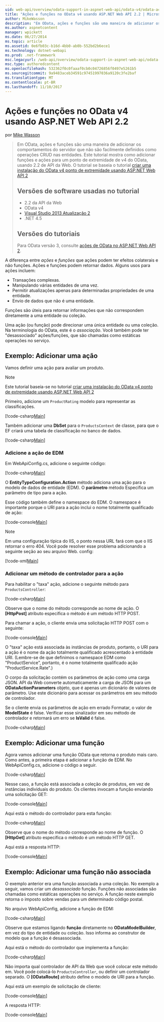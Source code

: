 ```yaml
---
uid: web-api/overview/odata-support-in-aspnet-web-api/odata-v4/odata-actions-and-functions
title: "Ações e funções no OData v4 usando ASP.NET Web API 2.2 | Microsoft Docs"
author: MikeWasson
description: "Em OData, ações e funções são uma maneira de adicionar os comportamentos do servidor que não são facilmente definidos como operações CRUD nas entidades. Este tutorial mostra como..."
ms.author: aspnetcontent
manager: wpickett
ms.date: 06/27/2014
ms.topic: article
ms.assetid: 0e6fb03c-b16d-4bb0-ab0b-552bd2b6ece1
ms.technology: dotnet-webapi
ms.prod: .net-framework
msc.legacyurl: /web-api/overview/odata-support-in-aspnet-web-api/odata-v4/odata-actions-and-functions
msc.type: authoredcontent
ms.openlocfilehash: 532362f0c0faaaf0cb0c04726856f0497e5261b5
ms.sourcegitcommit: 9a9483aceb34591c97451997036a9120c3fe2baf
ms.translationtype: MT
ms.contentlocale: pt-BR
ms.lasthandoff: 11/10/2017
---
```

<a name="actions-and-functions-in-odata-v4-using-aspnet-web-api-22"></a>Ações e funções no OData v4 usando ASP.NET Web API 2.2
====================
por [Mike Wasson](https://github.com/MikeWasson)

> Em OData, ações e funções são uma maneira de adicionar os comportamentos do servidor que não são facilmente definidos como operações CRUD nas entidades. Este tutorial mostra como adicionar funções e ações para um ponto de extremidade de v4 do OData, usando 2.2 de API da Web. O tutorial se baseia o tutorial [criar uma instalação do OData v4 ponto de extremidade usando ASP.NET Web API 2](create-an-odata-v4-endpoint.md)
> 
> ## <a name="software-versions-used-in-the-tutorial"></a>Versões de software usadas no tutorial
> 
> 
> - 2.2 da API da Web
> - OData v4
> - [Visual Studio 2013 Atualização 2](https://www.visualstudio.com/downloads/download-visual-studio-vs)
> - .NET 4.5
> 
> 
> ## <a name="tutorial-versions"></a>Versões do tutoriais
> 
> Para OData versão 3, consulte [ações de OData no ASP.NET Web API 2](../odata-v3/odata-actions.md).


A diferença entre *ações* e *funções* que ações podem ter efeitos colaterais e não funções. Ações e funções podem retornar dados. Alguns usos para ações incluem:

- Transações complexas.
- Manipulando várias entidades de uma vez.
- Permitir atualizações apenas para determinadas propriedades de uma entidade.
- Envio de dados que não é uma entidade.

Funções são úteis para retornar informações que não correspondem diretamente a uma entidade ou coleção.

Uma ação (ou função) pode direcionar uma única entidade ou uma coleção. Na terminologia do OData, este é o *associação*. Você também pode ter &quot;desassociado&quot; ações/funções, que são chamadas como estáticas operações no serviço.

## <a name="example-adding-an-action"></a>Exemplo: Adicionar uma ação

Vamos definir uma ação para avaliar um produto.

> [!NOTE]
> Este tutorial baseia-se no tutorial [criar uma instalação do OData v4 ponto de extremidade usando ASP.NET Web API 2](create-an-odata-v4-endpoint.md)


Primeiro, adicione um `ProductRating` modelo para representar as classificações.

[!code-csharp[Main](odata-actions-and-functions/samples/sample1.cs)]

Também adicionar uma **DbSet** para o `ProductsContext` de classe, para que o EF criará uma tabela de classificação no banco de dados.

[!code-csharp[Main](odata-actions-and-functions/samples/sample2.cs)]

### <a name="add-the-action-to-the-edm"></a>Adicione a ação de EDM

Em WebApiConfig.cs, adicione o seguinte código:

[!code-csharp[Main](odata-actions-and-functions/samples/sample3.cs)]

O **EntityTypeConfiguration.Action** método adiciona uma ação para o modelo de dados de entidade (EDM). O **parâmetro** método Especifica um parâmetro de tipo para a ação.

Esse código também define o namespace do EDM. O namespace é importante porque o URI para a ação inclui o nome totalmente qualificado de ação:

[!code-console[Main](odata-actions-and-functions/samples/sample4.cmd)]

> [!NOTE]
> Em uma configuração típica do IIS, o ponto nessa URL fará com que o IIS retornar o erro 404. Você pode resolver esse problema adicionando a seguinte seção ao seu arquivo Web. config:

[!code-xml[Main](odata-actions-and-functions/samples/sample5.xml)]

### <a name="add-a-controller-method-for-the-action"></a>Adicionar um método de controlador para a ação

Para habilitar o &quot;taxa&quot; ação, adicione o seguinte método para `ProductsController`:

[!code-csharp[Main](odata-actions-and-functions/samples/sample6.cs)]

Observe que o nome do método corresponde ao nome de ação. O **[HttpPost]** atributo especifica o método é um método HTTP POST.

Para chamar a ação, o cliente envia uma solicitação HTTP POST com o seguinte:

[!code-console[Main](odata-actions-and-functions/samples/sample7.cmd)]

O &quot;taxa&quot; ação está associada às instâncias de produto, portanto, o URI para a ação é o nome da ação totalmente qualificado acrescentado à entidade URI. (Lembre-se de que definimos o namespace EDM como &quot;ProductService&quot;, portanto, é o nome totalmente qualificado ação &quot;ProductService.Rate&quot;.)

O corpo da solicitação contém os parâmetros de ação como uma carga JSON. API da Web converte automaticamente a carga de JSON para um **ODataActionParameters** objeto, que é apenas um dicionário de valores de parâmetro. Use este dicionário para acessar os parâmetros em seu método de controlador.

Se o cliente envia os parâmetros de ação em errado Formatar, o valor de **ModelState** é false. Verificar esse sinalizador em seu método de controlador e retornará um erro se **IsValid** é false.

[!code-csharp[Main](odata-actions-and-functions/samples/sample8.cs)]

## <a name="example-adding-a-function"></a>Exemplo: Adicionar uma função

Agora vamos adicionar uma função OData que retorna o produto mais caro. Como antes, a primeira etapa é adicionar a função de EDM. No WebApiConfig.cs, adicione o código a seguir.

[!code-csharp[Main](odata-actions-and-functions/samples/sample9.cs)]

Nesse caso, a função está associada a coleção de produtos, em vez de instâncias individuais do produto. Os clientes invocam a função enviando uma solicitação GET:

[!code-console[Main](odata-actions-and-functions/samples/sample10.cmd)]

Aqui está o método do controlador para esta função:

[!code-csharp[Main](odata-actions-and-functions/samples/sample11.cs)]

Observe que o nome do método corresponde ao nome de função. O **[HttpGet]** atributo especifica o método é um método HTTP GET.

Aqui está a resposta HTTP:

[!code-console[Main](odata-actions-and-functions/samples/sample12.cmd)]

## <a name="example-adding-an-unbound-function"></a>Exemplo: Adicionar uma função não associada

O exemplo anterior era uma função associada a uma coleção. No exemplo a seguir, vamos criar um *desassociado* função. Funções não associadas são chamadas como estáticas operações no serviço. A função neste exemplo retorna o imposto sobre vendas para um determinado código postal.

No arquivo WebApiConfig, adicione a função de EDM:

[!code-csharp[Main](odata-actions-and-functions/samples/sample13.cs)]

Observe que estamos ligando **função** diretamente no **ODataModelBuilder**, em vez do tipo de entidade ou coleção. Isso informa ao construtor de modelo que a função é desassociada.

Aqui está o método do controlador que implementa a função:

[!code-csharp[Main](odata-actions-and-functions/samples/sample14.cs)]

Não importa qual controlador de API da Web que você colocar este método em. Você pode colocá-lo `ProductsController`, ou definir um controlador separado. O **[ODataRoute]** atributo define o modelo de URI para a função.

Aqui está um exemplo de solicitação de cliente:

[!code-console[Main](odata-actions-and-functions/samples/sample15.cmd)]

A resposta HTTP:

[!code-console[Main](odata-actions-and-functions/samples/sample16.cmd)]

